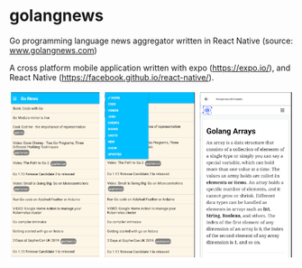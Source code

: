 # golangnews
Go programming language news aggregator written in React Native (source: www.golangnews.com)

A cross platform mobile application written with expo (https://expo.io/), and React Native (https://facebook.github.io/react-native/).

![screenshots](https://github.com/minaandrawos/golangnews/blob/master/assets/images/screenshots.png)
